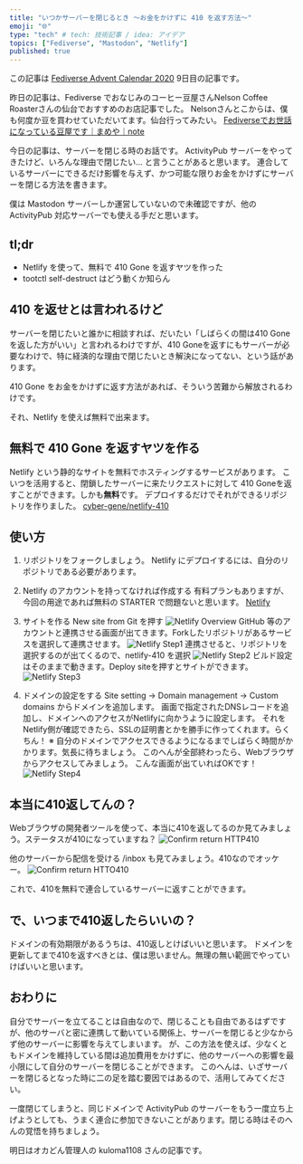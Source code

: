 ```yaml
---
title: "いつかサーバーを閉じるとき 〜お金をかけずに 410 を返す方法〜"
emoji: "🌐"
type: "tech" # tech: 技術記事 / idea: アイデア
topics: ["Fediverse", "Mastodon", "Netlify"]
published: true
---
```


この記事は [Fediverse Advent Calendar 2020](https://adventar.org/calendars/6046) 9日目の記事です。

昨日の記事は、Fediverse でおなじみのコーヒー豆屋さんNelson Coffee Roasterさんの仙台でおすすめのお店記事でした。
Nelsonさんとこからは、僕も何度か豆を買わせていただいてます。仙台行ってみたい。
[Fediverseでお世話になっている豆屋です｜まめや｜note](https://note.com/ncr/n/n852581e69a46)

今日の記事は、サーバーを閉じる時のお話です。
ActivityPub サーバーをやってきたけど、いろんな理由で閉じたい… と言うことがあると思います。
連合しているサーバーにできるだけ影響を与えず、かつ可能な限りお金をかけずにサーバーを閉じる方法を書きます。

僕は Mastodon サーバーしか運営していないので未確認ですが、他の ActivityPub 対応サーバーでも使える手だと思います。

## tl;dr

- Netlify を使って、無料で 410 Gone を返すヤツを作った
- tootctl self-destruct はどう動くか知らん

## 410 を返せとは言われるけど

サーバーを閉じたいと誰かに相談すれば、だいたい「しばらくの間は410 Goneを返した方がいい」と言われるわけですが、410 Goneを返すにもサーバーが必要なわけで、特に経済的な理由で閉じたいとき解決になってない、という話があります。

410 Gone をお金をかけずに返す方法があれば、そういう苦難から解放されるわけです。

それ、Netlify を使えば無料で出来ます。

## 無料で 410 Gone を返すヤツを作る

Netlify という静的なサイトを無料でホスティングするサービスがあります。
こいつを活用すると、閉鎖したサーバーに来たリクエストに対して 410 Goneを返すことができます。しかも**無料**です。
デプロイするだけでそれができるリポジトリを作りました。
[cyber-gene/netlify-410](https://github.com/cyber-gene/netlify-410)

## 使い方

1. リポジトリをフォークしましょう。
Netlify にデプロイするには、自分のリポジトリである必要があります。

1. Netlify のアカウントを持ってなければ作成する
有料プランもありますが、今回の用途であれば無料の STARTER で問題ないと思います。
[Netlify](https://www.netlify.com/)

1. サイトを作る
New site from Git を押す
![Netlify Overview](https://storage.googleapis.com/zenn-user-upload/dplv0jnj7mfwcsppo6mo54hkuop9)
GitHub 等のアカウントと連携させる画面が出てきます。Forkしたリポジトリがあるサービスを選択して連携させます。
![Netlify Step1](https://storage.googleapis.com/zenn-user-upload/le76safsuvli34xqfh7ihvlwhax6)
連携させると、リポジトリを選択するのが出てくるので、netlify-410 を選択
![Netlify Step2](https://storage.googleapis.com/zenn-user-upload/jcd7rd0xpoboq22xsvwf35ejicxm)
ビルド設定はそのままで動きます。Deploy siteを押すとサイトができます。
![Netlify Step3](https://storage.googleapis.com/zenn-user-upload/iaqlzclgqpfv7nrg14hxmz4qy28w)

1. ドメインの設定をする
Site setting → Domain management → Custom domains からドメインを追加します。
画面で指定されたDNSレコードを追加し、ドメインへのアクセスがNetlifyに向かうように設定します。
それをNetlify側が確認できたら、SSLの証明書とかを勝手に作ってくれます。らくちん！
※ 自分のドメインでアクセスできるようになるまでしばらく時間がかかります。気長に待ちましょう。
このへんが全部終わったら、Webブラウザからアクセスしてみましょう。
こんな画面が出ていればOKです！
![Netlify Step4](https://storage.googleapis.com/zenn-user-upload/upcqh7er87lyom3ti3x8grns3l7l)

## 本当に410返してんの？

Webブラウザの開発者ツールを使って、本当に410を返してるのか見てみましょう。ステータスが410になっていますね？
![Confirm return HTTP410](https://storage.googleapis.com/zenn-user-upload/9p4pxi9rdf5zpvau5z3l7ob56ndu)

他のサーバーから配信を受ける /inbox も見てみましょう。410なのでオッケー。
![Confirm return HTTO410](https://storage.googleapis.com/zenn-user-upload/s8vnl58q9gcn7mzojurxq8ulizh5)

これで、410を無料で連合しているサーバーに返すことができます。

## で、いつまで410返したらいいの？

ドメインの有効期限があるうちは、410返しとけばいいと思います。
ドメインを更新してまで410を返すべきとは、僕は思いません。無理の無い範囲でやっていけばいいと思います。

## おわりに
自分でサーバーを立てることは自由なので、閉じることも自由であるはずですが、他のサーバと密に連携して動いている関係上、サーバーを閉じると少なからず他のサーバーに影響を与えてしまいます。
が、この方法を使えば、少なくともドメインを維持している間は追加費用をかけずに、他のサーバーへの影響を最小限にして自分のサーバーを閉じることができます。
このへんは、いざサーバーを閉じるとなった時に二の足を踏む要因ではあるので、活用してみてください。

一度閉じてしまうと、同じドメインで ActivityPub のサーバーをもう一度立ち上げようとしても、うまく連合に参加できないことがあります。閉じる時はそのへんの覚悟を持ちましょう。

明日はオカどん管理人の kuloma1108 さんの記事です。